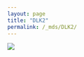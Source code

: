 ```yaml
---
layout: page
title: "DLK2"
permalink: /_mds/DLK2/
---
```


![](../../algns0/N63_5HSAA030650_aln_report.png?raw=true)